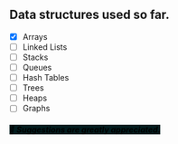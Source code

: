 ## Data structures used so far.
- [x] Arrays
- [ ] Linked Lists
- [ ] Stacks
- [ ] Queues
- [ ] Hash Tables
- [ ] Trees
- [ ] Heaps
- [ ] Graphs

##### <span style="color:white;"><mark style="background: #021C1E" >🛑 Suggestions are greatly appreciated. </span></mark> 
